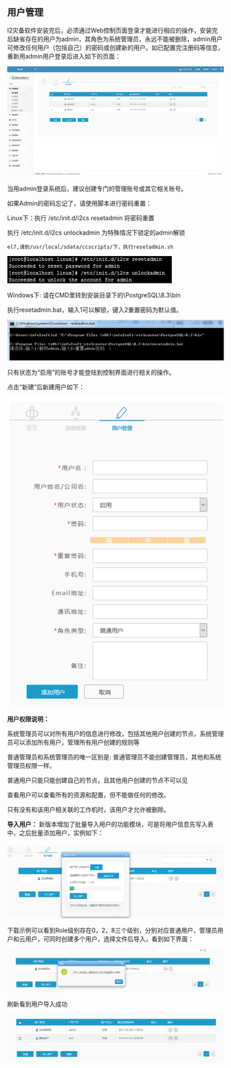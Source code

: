 ## 用户管理

I2灾备软件安装完后，必须通过Web控制页面登录才能进行相应的操作，安装完后缺省存在的用户为admin，其角色为系统管理员，永远不能被删除，admin用户可修改任何用户（包括自己）的密码或创建新的用户。如已配置完注册码等信息，重新用admin用户登录后进入如下的页面：

![](/assets/V6.116056.png)

当用admin登录系统后，建议创建专门的管理账号或其它相关账号。

如果Admin的密码忘记了，请使用脚本进行密码重置：

Linux下：执行 /etc/init.d/i2cs resetadmin 将密码重置

执行 /etc/init.d/i2cs unlockadmin 为特殊情况下锁定的admin解锁

`el7,请到/usr/local/sdata/ccscripts/下，执行resetadmin.sh`

![](/assets/V6.015707.png)

Windows下: 请在CMD里转到安装目录下的\PostgreSQL\8.3\bin

执行resetadmin.bat，输入1可以解锁，键入2重置密码为默认值。

![](/assets/V6.015791.png)

只有状态为“启用”的账号才能登陆到控制界面进行相关的操作。

点击“新建”后新建用户如下：

![](/assets/V6.015823.png)

**用户权限说明：**

系统管理员可以对所有用户的信息进行修改，包括其他用户创建的节点，系统管理员可以添加所有用户，管理所有用户创建的规则等

普通管理员和系统管理员的唯一区别是: 普通管理员不能创建管理员，其他和系统管理员权限一样。

普通用户只能只能创建自己的节点，且其他用户创建的节点不可以见

查看用户可以查看所有的资源和配置，但不能做任何的修改。

只有没有和该用户相关联的工作机时，该用户才允许被删除。

**导入用户：**
新版本增加了批量导入用户的功能模块，可是将用户信息先写入表中，之后批量添加用户，实例如下：

![](/assets/V6.11804256.png)

下载示例可以看到Role级别存在0，2，8三个级别，分别对应普通用户，管理员用户和云用户，可同时创建多个用户，选择文件后导入，看到如下界面：

![](/assets/V6.11804257.png)

刷新看到用户导入成功

![](/assets/V6.11804258.png)

